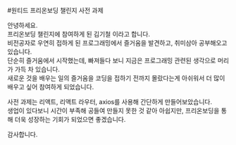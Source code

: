 #원티드 프리온보딩 챌린지 사전 과제

안녕하세요.  
프리온보딩 챌린지에 참여하게 된 김기철 이라고 합니다.  
비전공자로 우연히 접하게 된 프로그래밍에서 즐거움을 발견하고, 취미삼아 공부해오고 있습니다.  
단순히 즐거움에서 시작했는데, 빠져들다 보니 지금은 프로그래밍 관련된 생각으로 머리가 가득 차 있습니다.  
새로운 것을 배우는 일의 즐거움을 코딩을 접하기 전까지 몰랐다는게 아쉬워서 더 많이 배우고 싶어 참여하게 되었습니다.

사전 과제는 리액트, 리액트 라우터, axios를 사용해 간단하게 만들어보았습니다.  
생업이 있다보니 시간이 부족해 공들여 만들지 못한 것 같아 아쉽지만, 프리온보딩을 통해 더욱 성장하는 기회가 되었으면 좋겠습니다.

감사합니다.
